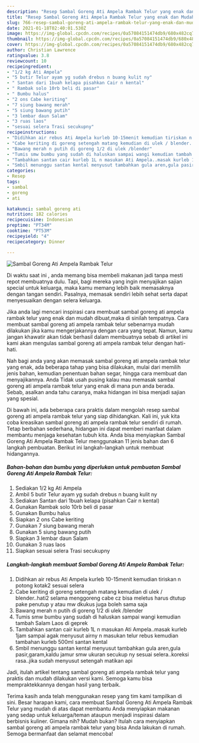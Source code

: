 ```yaml
---
description: "Resep Sambal Goreng Ati Ampela Rambak Telur yang enak dan Mudah Dibuat"
title: "Resep Sambal Goreng Ati Ampela Rambak Telur yang enak dan Mudah Dibuat"
slug: 766-resep-sambal-goreng-ati-ampela-rambak-telur-yang-enak-dan-mudah-dibuat
date: 2021-01-18T02:40:01.530Z
image: https://img-global.cpcdn.com/recipes/0a57084151474db9/680x482cq70/sambal-goreng-ati-ampela-rambak-telur-foto-resep-utama.jpg
thumbnail: https://img-global.cpcdn.com/recipes/0a57084151474db9/680x482cq70/sambal-goreng-ati-ampela-rambak-telur-foto-resep-utama.jpg
cover: https://img-global.cpcdn.com/recipes/0a57084151474db9/680x482cq70/sambal-goreng-ati-ampela-rambak-telur-foto-resep-utama.jpg
author: Christian Lawrence
ratingvalue: 3.8
reviewcount: 10
recipeingredient:
- "1/2 kg Ati Ampela"
- "5 butir Telur ayam yg sudah drebus n buang kulit ny"
- " Santan dari 1buah kelapa pisahkan Cair n kental"
- " Rambak solo 10rb beli di pasar"
- " Bumbu halus"
- "2 ons Cabe keriting"
- "7 siung bawang merah"
- "5 siung bawang putih"
- "3 lembar daun Salam"
- "3 ruas laos"
- "sesuai selera Trasi secukupny"
recipeinstructions:
- "Didihkan air rebus Ati Ampela kurleb 10-15menit kemudian tiriskan n potong kotak2 sesuai selera"
- "Cabe keriting di goreng setengah matang kemudian di ulek / blender..hati2 selama menggoreng cabe cz bisa meletus harus dtutup pake penutup y atau mw dkukus juga boleh sama saja"
- "Bawang merah n putih di goreng 1/2 di ulek /blender"
- "Tumis smw bumbu yang sudah di haluskan sampai wangi kemudian tambah Salam Laos di geprek"
- "Tambahkan santan cair kurleb 1L n masukan Ati Ampela..masak kurleb 1jam sampai agak menyusut airny n masukan telur rebus kemudian tambahan kurleb 500ml santan kental"
- "Smbil menunggu santan kental menyusut tambahkan gula aren,gula pasir,garam,kaldu jamur smw ukuran secukup ny sesuai selera..koreksi rasa..jika sudah menyusut setengah matikan api"
categories:
- Resep
tags:
- sambal
- goreng
- ati

katakunci: sambal goreng ati 
nutrition: 182 calories
recipecuisine: Indonesian
preptime: "PT34M"
cooktime: "PT53M"
recipeyield: "4"
recipecategory: Dinner

---
```



![Sambal Goreng Ati Ampela Rambak Telur](https://img-global.cpcdn.com/recipes/0a57084151474db9/680x482cq70/sambal-goreng-ati-ampela-rambak-telur-foto-resep-utama.jpg)

Di waktu  saat ini , anda memang bisa membeli makanan jadi tanpa mesti repot membuatnya dulu. Tapi, bagi mereka yang ingin menyajikan sajian special untuk keluarga, maka kamu memang lebih baik memasaknya dengan tangan sendiri. Pasalnya, memasak sendiri lebih sehat serta dapat menyesuaikan dengan selera keluarga.

Jika anda lagi mencari inspirasi cara membuat sambal goreng ati ampela rambak telur yang enak dan mudah dibuat,maka di sinilah tempatnya. Cara membuat sambal goreng ati ampela rambak telur  sebenarnya mudah dilakukan jika kamu mengerjakannya dengan cara yang tepat. Namun, kamu jangan khawatir akan tidak berhasil dalam membuatnya 
sebab di artikel ini kami akan mengulas sambal goreng ati ampela rambak telur dengan hati-hati.  



Nah bagi anda yang akan memasak sambal goreng ati ampela rambak telur yang enak, ada beberapa tahap yang bisa dilakukan, mulai dari memilih jenis bahan, kemudian penentuan bahan segar, hingga cara membuat dan menyajikannya. Anda Tidak usah pusing kalau mau memasak sambal goreng ati ampela rambak telur yang enak di mana pun anda berada. Sebab, asalkan anda  tahu caranya, maka hidangan ini bisa menjadi sajian yang spesial.

Di bawah ini, ada beberapa cara praktis  dalam mengolah resep sambal goreng ati ampela rambak telur yang siap dihidangkan. Kali ini, yuk kita coba kreasikan sambal goreng ati ampela rambak telur sendiri di rumah. Tetap berbahan sederhana, hidangan ini dapat memberi manfaat dalam membantu menjaga kesehatan tubuh kita. Anda bisa menyiapkan Sambal Goreng Ati Ampela Rambak Telur menggunakan 11 jenis bahan dan 6 langkah pembuatan. Berikut ini langkah-langkah untuk membuat hidangannya.

<!--inarticleads1-->

##### Bahan-bahan dan bumbu yang diperlukan untuk pembuatan Sambal Goreng Ati Ampela Rambak Telur:

1. Sediakan 1/2 kg Ati Ampela
1. Ambil 5 butir Telur ayam yg sudah drebus n buang kulit ny
1. Sediakan  Santan dari 1buah kelapa (pisahkan Cair n kental)
1. Gunakan  Rambak solo 10rb beli di pasar
1. Gunakan  Bumbu halus
1. Siapkan 2 ons Cabe keriting
1. Gunakan 7 siung bawang merah
1. Gunakan 5 siung bawang putih
1. Siapkan 3 lembar daun Salam
1. Gunakan 3 ruas laos
1. Siapkan sesuai selera Trasi secukupny




<!--inarticleads2-->

##### Langkah-langkah membuat Sambal Goreng Ati Ampela Rambak Telur:

1. Didihkan air rebus Ati Ampela kurleb 10-15menit kemudian tiriskan n potong kotak2 sesuai selera
1. Cabe keriting di goreng setengah matang kemudian di ulek / blender..hati2 selama menggoreng cabe cz bisa meletus harus dtutup pake penutup y atau mw dkukus juga boleh sama saja
1. Bawang merah n putih di goreng 1/2 di ulek /blender
1. Tumis smw bumbu yang sudah di haluskan sampai wangi kemudian tambah Salam Laos di geprek
1. Tambahkan santan cair kurleb 1L n masukan Ati Ampela..masak kurleb 1jam sampai agak menyusut airny n masukan telur rebus kemudian tambahan kurleb 500ml santan kental
1. Smbil menunggu santan kental menyusut tambahkan gula aren,gula pasir,garam,kaldu jamur smw ukuran secukup ny sesuai selera..koreksi rasa..jika sudah menyusut setengah matikan api




Jadi, itulah artikel tentang  sambal goreng ati ampela rambak telur  yang praktis dan mudah dilakukan versi kami. Semoga kamu bisa mempraktekkannya dengan hasil yang terbaik. 

Terima kasih anda telah menggunakan resep yang tim kami tampilkan di sini. Besar harapan kami, cara membuat  Sambal Goreng Ati Ampela Rambak Telur yang mudah di atas dapat membantu Anda menyiapkan makanan yang sedap untuk keluarga/teman ataupun menjadi inspirasi dalam berbisnis kuliner. Gimana nih? Mudah bukan? Itulah cara menyiapkan sambal goreng ati ampela rambak telur yang bisa Anda lakukan di rumah. Semoga bermanfaat dan selamat mencoba!

